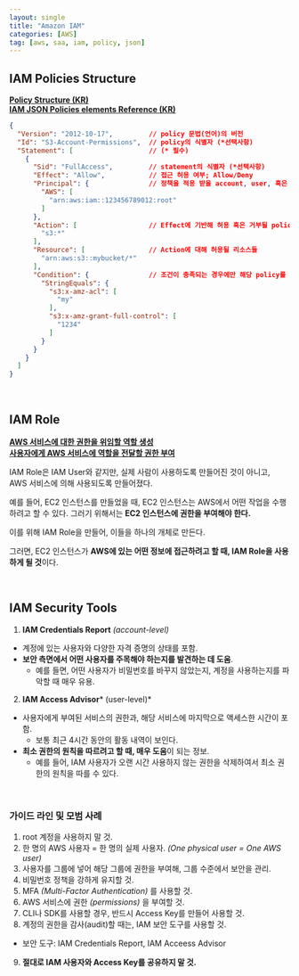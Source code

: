 ```yaml
---
layout: single
title: "Amazon IAM"
categories: [AWS]
tag: [aws, saa, iam, policy, json]
---
```


## IAM Policies Structure
[**Policy Structure (KR)**](https://docs.aws.amazon.com/ko_kr/AWSEC2/latest/UserGuide/iam-policy-structure.html) <br>
[**IAM JSON Policies elements Reference (KR)**](https://docs.aws.amazon.com/ko_kr/IAM/latest/UserGuide/reference_policies_elements.html)

```json
{
  "Version": "2012-10-17",         // policy 문법(언어)의 버전
  "Id": "S3-Account-Permissions",  // policy의 식별자 (*선택사항)
  "Statement": [                   // (* 필수)
    {
      "Sid": "FullAccess",         // statement의 식별자 (*선택사항)
      "Effect": "Allow",           // 접근 허용 여부; Allow/Deny
      "Principal": {               // 정책을 적용 받을 account, user, 혹은 role의 정보
        "AWS": [
          "arn:aws:iam::123456789012:root"
        ]
      },
      "Action": [                  // Effect에 기반해 허용 혹은 거부될 policy들
        "s3:*"
      ],
      "Resource": [                // Action에 대해 허용될 리소스들
        "arn:aws:s3::mybucket/*"
      ],
      "Condition": {               // 조건이 충족되는 경우에만 해당 policy를 적용
        "StringEquals": {
          "s3:x-amz-acl": [
            "my"
          ],
          "s3:x-amz-grant-full-control": [
            "1234"
          ]
        }
      }
    }
  ]
}
```

<br>

## IAM Role

**[AWS 서비스에 대한 권한을 위임할 역할 생성](https://docs.aws.amazon.com/ko_kr/IAM/latest/UserGuide/id_roles_create_for-service.html)**<br>
**[사용자에게 AWS 서비스에 역할을 전달할 권한 부여](https://docs.aws.amazon.com/ko_kr/IAM/latest/UserGuide/id_roles_use_passrole.html)**

IAM Role은 IAM User와 같지만, 실제 사람이 사용하도록 만들어진 것이 아니고, AWS 서비스에 의해 사용되도록 만들어졌다.

예를 들어, EC2 인스턴스를 만들었을 때, EC2 인스턴스는 AWS에서 어떤 작업을 수행하려고 할 수 있다. 그러기 위해서는 **EC2 인스턴스에 권한을 부여해야 한다.**

이를 위해 IAM Role을 만들어, 이들을 하나의 개체로 만든다.

그러면, EC2 인스턴스가 **AWS에 있는 어떤 정보에 접근하려고 할 때, IAM Role을 사용하게 될 것**이다.

<br>

## IAM Security Tools

1. **IAM Credentials Report** *(account-level)*
  - 계정에 있는 사용자와 다양한 자격 증명의 상태를 포함.
  - **보안 측면에서 어떤 사용자를 주목해야 하는지를 발견하는 데 도움**.
    - 예를 들면, 어떤 사용자가 비밀번호를 바꾸지 않았는지, 계정을 사용하는지를 파악할 때 매우 유용.
  
2. **IAM Access Advisor*** (user-level)*
  - 사용자에게 부여된 서비스의 권한과, 해당 서비스에 마지막으로 액세스한 시간이 포함.
    - 보통 최근 4시간 동안의 활동 내역이 보인다.
  - **최소 권한의 원칙을 따르려고 할 때, 매우 도움**이 되는 정보.
    - 예를 들어, IAM 사용자가 오랜 시간 사용하지 않는 권한을 삭제하여서 최소 권한의 원칙을 따를 수 있다.

<br>

### 가이드 라인 및 모범 사례

1. root 계정을 사용하지 말 것.
2. 한 명의 AWS 사용자 = 한 명의 실제 사용자.
  *(One physical user = One AWS user)*
3. 사용자를 그룹에 넣어 해당 그룹에 권한을 부여해, 그룹 수준에서 보안을 관리.
4. 비밀번호 정책을 강하게 유지할 것.
5. MFA *(Multi-Factor Authentication)* 를 사용할 것.
6. AWS 서비스에 권한 *(permissions)* 을 부여할 것.
7. CLI나 SDK를 사용할 경우, 반드시 Access Key를 만들어 사용할 것.
8. 계정의 권한을 감사(audit)할 때는, IAM 보안 도구를 사용할 것.
  - 보안 도구: IAM Credentials Report, IAM Acceess Advisor
9. **절대로 IAM 사용자와 Access Key를 공유하지 말 것.**